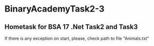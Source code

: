 # BinaryAcademyTask2-3
Hometask for BSA 17 .Net Task2 and Task3
---
If there is any exception on start, please, check path to file "Animals.txt"
